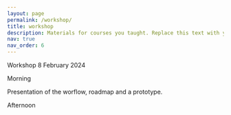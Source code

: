 ```yaml
---
layout: page
permalink: /workshop/
title: workshop
description: Materials for courses you taught. Replace this text with your description.
nav: true
nav_order: 6
---
```


Workshop 8 February 2024

Morning 

Presentation of the worflow, roadmap and a prototype.

Afternoon
